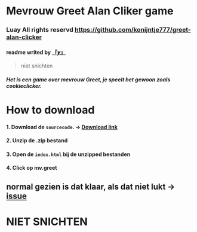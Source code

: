 # Mevrouw Greet Alan Cliker game
### Luay All rights reservd https://github.com/konijntje777/greet-alan-clicker
#### readme writed by [『𝒚』](https://github.com/Love-Lumine)
> niet snichten
##### Het is een game over mevrouw Greet, je speelt het gewoon zoals cookieclicker.
# How to download
#### 1. Download de `sourcecode`. → [Download link](https://github.com/konijntje777/greet-alen-clicker/archive/refs/heads/main.zip) 
#### 2. Unzip de .zip bestand
#### 3. Open de `index.html` bij de unzipped bestanden
#### 4. Click op mv.greet
## normal gezien is dat klaar, als dat niet lukt → [issue](https://github.com/konijntje777/greet-alen-clicker/issues/new/choose)
# NIET SNICHTEN
